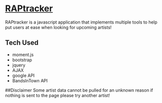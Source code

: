 # [RAPtracker](https://jmurry2014.github.io/RAPtracker/)

RAPtracker is a javascript application that implements multiple tools to help put users at ease when looking for upcoming artists!



## Tech Used
* moment.js
* bootstrap
* jquery
* AJAX
* google API
* BandsInTown API

##Disclaimer
Some artist data cannot be pulled for an unknown reason if nothing is sent to the page please try another artist!
